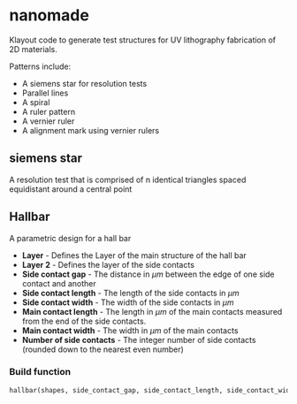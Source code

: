 # nanomade
Klayout code to generate test structures for UV lithography fabrication of 2D materials.

Patterns include:
- A siemens star for resolution tests
- Parallel lines
- A spiral
- A ruler pattern
- A vernier ruler
- A alignment mark using vernier rulers


## siemens star
A resolution test that is comprised of n identical triangles spaced equidistant around a central point



## Hallbar 
A parametric design for a hall bar 

- **Layer** - Defines the Layer of the main structure of the hall bar
- **Layer 2** - Defines the layer of the side contacts
- **Side contact gap** - The distance in $\mu m$ between the edge of one side contact and another
- **Side contact length** - The length of the side contacts in $\mu m$
- **Side contact width** - The width of the side contacts in $\mu m$ 
- **Main contact length** - The length in $\mu m$ of the main contacts measured from the end of the side contacts.
- **Main contact width** - The width in $\mu m$ of the main contacts
- **Number of side contacts** - The integer number of side contacts (rounded down to the nearest even number) 

### Build function 

```python
hallbar(shapes, side_contact_gap, side_contact_length, side_contact_width, main_contact_length, main_contact_width, transform=pya.DTrans(0, False, 0, 0), n_side_contacts=4)
```
